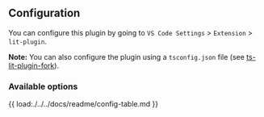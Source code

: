 ## Configuration

You can configure this plugin by going to `VS Code Settings` > `Extension` > `lit-plugin`.

**Note:** You can also configure the plugin using a `tsconfig.json` file (see [ts-lit-plugin-fork](https://github.com/JackRobards/lit-analyzer/blob/master/packages/ts-lit-plugin)).

### Available options

{{ load:./../../docs/readme/config-table.md }}
